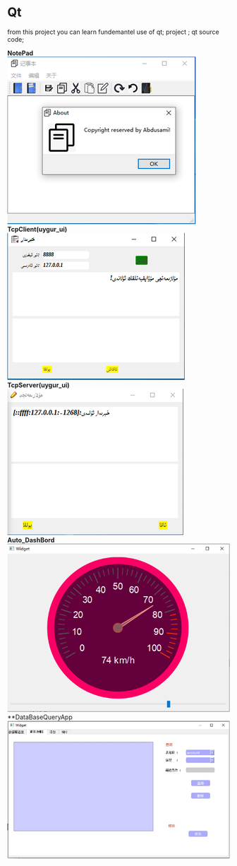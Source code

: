# Qt
from this project you can learn fundemantel use of qt;
project ; qt source code;

**NotePad**<br/>
![Alt text](https://github.com/abdu-uy/Qt/blob/main/images/1.PNG)
<br/>
**TcpClient(uygur_ui)**<br/>
![Alt text](https://github.com/abdu-uy/Qt/blob/main/images/2.PNG)
<br/>
**TcpServer(uygur_ui)**<br/>
![Alt text](https://github.com/abdu-uy/Qt/blob/main/images/3.PNG)<br/>
**Auto_DashBord**<br/>
![Alt text](https://github.com/abdu-uy/Qt/blob/main/images/4.PNG)<br/>
**DataBaseQueryApp<br/>
![Alt_text](https://github.com/abdu-uy/Qt/blob/main/images/123.JPG)
